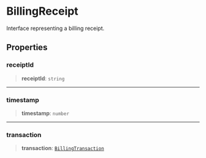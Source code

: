 # BillingReceipt

Interface representing a billing receipt.

## Properties

### receiptId

> **receiptId**: `string`

***

### timestamp

> **timestamp**: `number`

***

### transaction

> **transaction**: [`BillingTransaction`](BillingTransaction.md)
